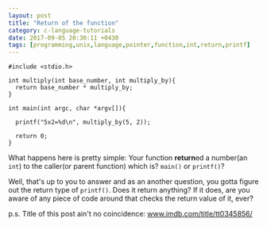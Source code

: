 ```yaml
---
layout: post
title: "Return of the function"
category: c-language-tutorials
date: 2017-09-05 20:30:11 +0430
tags: [programming,unix,language,pointer,function,int,return,printf]
---
```


```c_cpp
#include <stdio.h>

int multiply(int base_number, int multiply_by){
  return base_number * multiply_by;
}

int main(int argc, char *argv[]){

  printf("5x2=%d\n", multiply_by(5, 2));

  return 0;
}
```

What happens here is pretty simple: Your function **return**ed a
 number(an `int`) to the caller(or parent function) which is? `main()` or
 `printf()`?

Well, that's up to you to answer and as an another question, you gotta figure
 out the return type of `printf()`. Does it return anything? If it does, are
 you aware of any piece of code around that checks the return value of it, ever?
 

p.s. Title of this post ain't no coincidence: <a href="www.imdb.com/title/tt0345856/" target="_blank">www.imdb.com/title/tt0345856/<a> 
